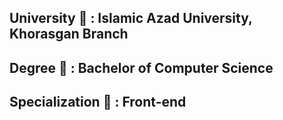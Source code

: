 ## University 🏫 : Islamic Azad University, Khorasgan Branch
## Degree 📔 : Bachelor of Computer Science
## Specialization 🏅 : Front-end

